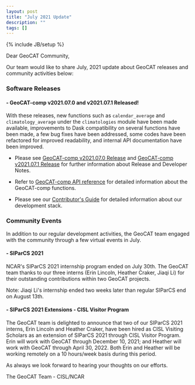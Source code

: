 ```yaml
---
layout: post
title: "July 2021 Update"
description: ""
tags: []
---
```

{% include JB/setup %}

Dear GeoCAT Community,

Our team would like to share July, 2021 update 
about GeoCAT releases and community activities below:  

### Software Releases

#### - GeoCAT-comp v2021.07.0 and v2021.07.1 Released!
With these releases, new functions such as `calendar_average` and `climatology_average`
under the `climatologies` module have been made available, improvements to Dask compatibility
on several functions have been made, a few bug fixes have been addressed, some codes have 
been refactored for improved readability, and internal API documentation have been improved.

- Please see
  [GeoCAT-comp v2021.07.0 Release](https://github.com/NCAR/geocat-comp/releases/tag/v2021.07.0)
  and [GeoCAT-comp v2021.07.1 Release](https://github.com/NCAR/geocat-comp/releases/tag/v2021.07.1)
  for further information about Release and Developer Notes.
- Refer to
  [GeoCAT-comp API reference](https://geocat-comp.readthedocs.io/en/latest/api.html)
  for detailed information about the GeoCAT-comp functions.

- Please see our 
[Contributor's Guide](https://geocat.ucar.edu/pages/contributing.html) 
for detailed information about our development stack. 

### Community Events

In addition to our regular development activities, the GeoCAT team engaged
with the community through a few virtual events in July.

#### - SIParCS 2021
NCAR's SIParCS 2021 internship program ended on July 30th. The
GeoCAT team thanks to our three interns (Erin Lincoln, Heather Craker, Jiaqi Li) 
for their outstanding contributions within two GeoCAT projects.

Note: Jiaqi Li's internship ended two weeks later than regular SIParCS end on 
August 13th.

#### - SIParCS 2021 Extensions - CISL Visitor Program
The GeoCAT team is delighted to announce that two of our SIParCS 2021 interns,
Erin Lincoln and Heather Craker, have been hired as CISL Visiting Scholars as an 
extension of SIParCS 2021 through CISL Visitor Program. Erin will work with GeoCAT
through December 10, 2021; and Heather will work with GeoCAT through April 30, 2022. 
Both Erin and Heather will be working remotely on a 10 hours/week basis during this 
period.

As always we look forward to hearing your thoughts on our efforts.

The GeoCAT Team - CISL/NCAR
